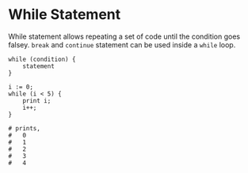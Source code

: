 # While Statement

While statement allows repeating a set of code until the condition goes falsey. `break` and `continue` statement can be used inside a `while` loop.

```title="Syntax"
while (condition) {
    statement
}
```

```title="Example"
i := 0;
while (i < 5) {
    print i;
    i++;
}

# prints,
#   0
#   1
#   2
#   3
#   4
```
